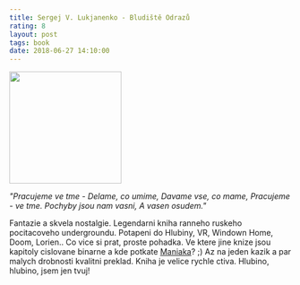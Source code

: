```yaml
---
title: Sergej V. Lukjanenko - Bludiště Odrazů
rating: 8
layout: post
tags: book
date: 2018-06-27 14:10:00
---
```

<img width="200" src="https://images.gr-assets.com/books/1264273134l/7632066.jpg" />
<p>
<i>"Pracujeme ve tme -
Delame, co umime,
Davame vse, co mame,
Pracujeme - ve tme.
Pochyby jsou nam vasni,
A vasen osudem."</i>

Fantazie a skvela nostalgie. Legendarni kniha ranneho ruskeho pocitacoveho undergroundu. Potapeni do Hlubiny, VR, Windown Home, Doom, Lorien.. Co vice si prat, proste pohadka. Ve ktere jine knize jsou kapitoly cislovane binarne a kde potkate <a target="_blank" href="/id/192">Maniaka</a>? ;) Az na jeden kazik a par malych drobnosti kvalitni preklad. Kniha je velice rychle ctiva. Hlubino, hlubino, jsem jen tvuj!
</p>
